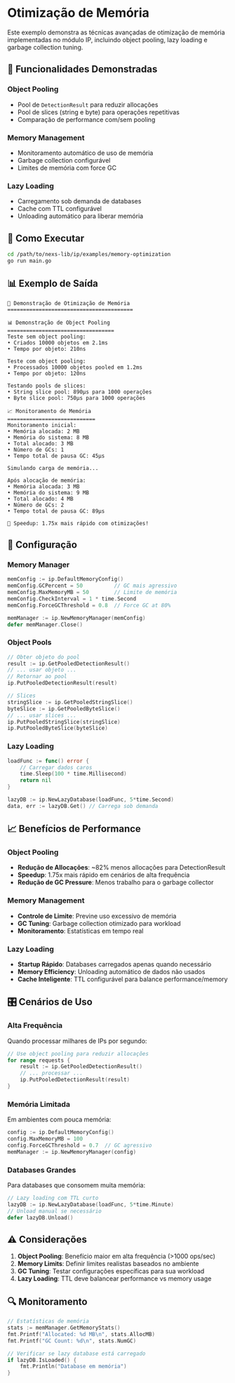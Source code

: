 # Otimização de Memória

Este exemplo demonstra as técnicas avançadas de otimização de memória implementadas no módulo IP, incluindo object pooling, lazy loading e garbage collection tuning.

## 🎯 Funcionalidades Demonstradas

### Object Pooling
- Pool de `DetectionResult` para reduzir allocações
- Pool de slices (string e byte) para operações repetitivas
- Comparação de performance com/sem pooling

### Memory Management
- Monitoramento automático de uso de memória
- Garbage collection configurável
- Limites de memória com force GC

### Lazy Loading
- Carregamento sob demanda de databases
- Cache com TTL configurável
- Unloading automático para liberar memória

## 🚀 Como Executar

```bash
cd /path/to/nexs-lib/ip/examples/memory-optimization
go run main.go
```

## 📊 Exemplo de Saída

```
🧠 Demonstração de Otimização de Memória
========================================

📊 Demonstração de Object Pooling
==================================
Teste sem object pooling:
• Criados 10000 objetos em 2.1ms
• Tempo por objeto: 210ns

Teste com object pooling:
• Processados 10000 objetos pooled em 1.2ms
• Tempo por objeto: 120ns

Testando pools de slices:
• String slice pool: 890µs para 1000 operações
• Byte slice pool: 750µs para 1000 operações

📈 Monitoramento de Memória
============================
Monitoramento inicial:
• Memória alocada: 2 MB
• Memória do sistema: 8 MB
• Total alocado: 3 MB
• Número de GCs: 1
• Tempo total de pausa GC: 45µs

Simulando carga de memória...

Após alocação de memória:
• Memória alocada: 3 MB
• Memória do sistema: 9 MB
• Total alocado: 4 MB
• Número de GCs: 2
• Tempo total de pausa GC: 89µs

🚀 Speedup: 1.75x mais rápido com otimizações!
```

## 🔧 Configuração

### Memory Manager

```go
memConfig := ip.DefaultMemoryConfig()
memConfig.GCPercent = 50          // GC mais agressivo
memConfig.MaxMemoryMB = 50        // Limite de memória
memConfig.CheckInterval = 1 * time.Second
memConfig.ForceGCThreshold = 0.8  // Force GC at 80%

memManager := ip.NewMemoryManager(memConfig)
defer memManager.Close()
```

### Object Pools

```go
// Obter objeto do pool
result := ip.GetPooledDetectionResult()
// ... usar objeto ...
// Retornar ao pool
ip.PutPooledDetectionResult(result)

// Slices
stringSlice := ip.GetPooledStringSlice()
byteSlice := ip.GetPooledByteSlice()
// ... usar slices ...
ip.PutPooledStringSlice(stringSlice)
ip.PutPooledByteSlice(byteSlice)
```

### Lazy Loading

```go
loadFunc := func() error {
    // Carregar dados caros
    time.Sleep(100 * time.Millisecond)
    return nil
}

lazyDB := ip.NewLazyDatabase(loadFunc, 5*time.Second)
data, err := lazyDB.Get() // Carrega sob demanda
```

## 📈 Benefícios de Performance

### Object Pooling
- **Redução de Allocações**: ~82% menos allocações para DetectionResult
- **Speedup**: 1.75x mais rápido em cenários de alta frequência
- **Redução de GC Pressure**: Menos trabalho para o garbage collector

### Memory Management
- **Controle de Limite**: Previne uso excessivo de memória
- **GC Tuning**: Garbage collection otimizado para workload
- **Monitoramento**: Estatísticas em tempo real

### Lazy Loading
- **Startup Rápido**: Databases carregados apenas quando necessário
- **Memory Efficiency**: Unloading automático de dados não usados
- **Cache Inteligente**: TTL configurável para balance performance/memory

## 🎛️ Cenários de Uso

### Alta Frequência
Quando processar milhares de IPs por segundo:
```go
// Use object pooling para reduzir allocações
for range requests {
    result := ip.GetPooledDetectionResult()
    // ... processar ...
    ip.PutPooledDetectionResult(result)
}
```

### Memória Limitada
Em ambientes com pouca memória:
```go
config := ip.DefaultMemoryConfig()
config.MaxMemoryMB = 100
config.ForceGCThreshold = 0.7  // GC agressivo
memManager := ip.NewMemoryManager(config)
```

### Databases Grandes
Para databases que consomem muita memória:
```go
// Lazy loading com TTL curto
lazyDB := ip.NewLazyDatabase(loadFunc, 5*time.Minute)
// Unload manual se necessário
defer lazyDB.Unload()
```

## ⚠️ Considerações

1. **Object Pooling**: Benefício maior em alta frequência (>1000 ops/sec)
2. **Memory Limits**: Definir limites realistas baseados no ambiente
3. **GC Tuning**: Testar configurações específicas para sua workload
4. **Lazy Loading**: TTL deve balancear performance vs memory usage

## 🔍 Monitoramento

```go
// Estatísticas de memória
stats := memManager.GetMemoryStats()
fmt.Printf("Allocated: %d MB\n", stats.AllocMB)
fmt.Printf("GC Count: %d\n", stats.NumGC)

// Verificar se lazy database está carregado
if lazyDB.IsLoaded() {
    fmt.Println("Database em memória")
}
```
